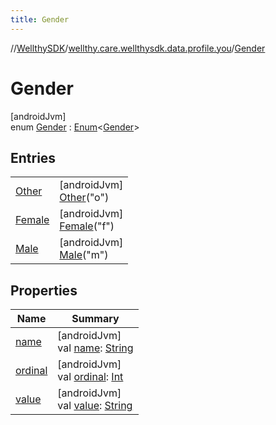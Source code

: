 ```yaml
---
title: Gender
---
```

//[WellthySDK](../../../index.html)/[wellthy.care.wellthysdk.data.profile.you](../index.html)/[Gender](index.html)



# Gender



[androidJvm]\
enum [Gender](index.html) : [Enum](https://kotlinlang.org/api/latest/jvm/stdlib/kotlin/-enum/index.html)&lt;[Gender](index.html)&gt;



## Entries


| | |
|---|---|
| [Other](-other/index.html) | [androidJvm]<br>[Other](-other/index.html)("o") |
| [Female](-female/index.html) | [androidJvm]<br>[Female](-female/index.html)("f") |
| [Male](-male/index.html) | [androidJvm]<br>[Male](-male/index.html)("m") |


## Properties


| Name | Summary |
|---|---|
| [name](-male/index.html#-372974862%2FProperties%2F-1123460525) | [androidJvm]<br>val [name](-male/index.html#-372974862%2FProperties%2F-1123460525): [String](https://kotlinlang.org/api/latest/jvm/stdlib/kotlin/-string/index.html) |
| [ordinal](-male/index.html#-739389684%2FProperties%2F-1123460525) | [androidJvm]<br>val [ordinal](-male/index.html#-739389684%2FProperties%2F-1123460525): [Int](https://kotlinlang.org/api/latest/jvm/stdlib/kotlin/-int/index.html) |
| [value](value.html) | [androidJvm]<br>val [value](value.html): [String](https://kotlinlang.org/api/latest/jvm/stdlib/kotlin/-string/index.html) |

